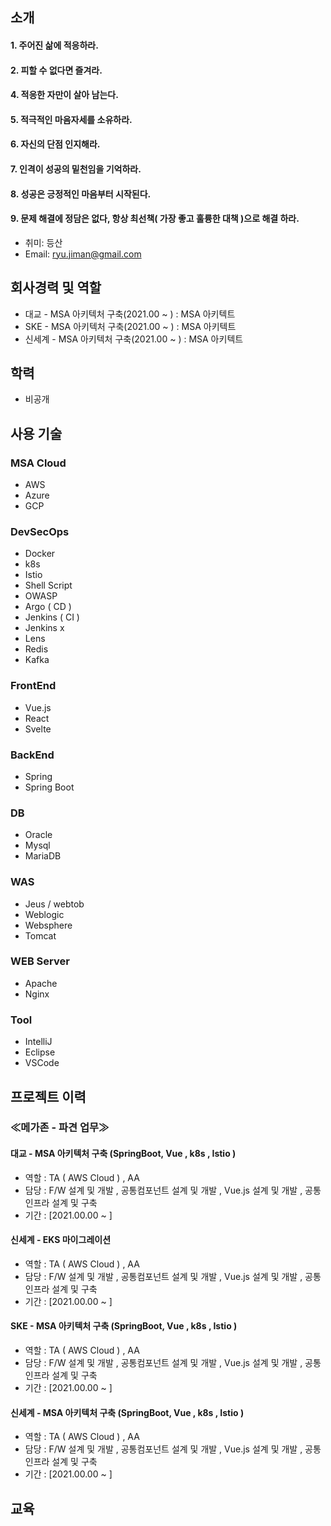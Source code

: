 
## 소개

#### 1. 주어진 삶에 적응하라.
#### 2. 피할 수 없다면 즐겨라.
#### 4. 적응한 자만이 살아 남는다.
#### 5. 적극적인 마음자세를 소유하라.
#### 6. 자신의 단점 인지해라.
#### 7. 인격이 성공의 밑천임을 기억하라.
#### 8. 성공은 긍정적인 마음부터 시작된다. 
#### 9. 문제 해결에 정담은 없다, 항상 최선책( 가장 좋고 훌륭한 대책 )으로 해결 하라.  

- 취미: 등산 
- Email: ryu.jiman@gmail.com

## 회사경력 및 역할

- 대교 - MSA 아키텍처 구축(2021.00 ~ ) : MSA 아키텍트 
- SKE - MSA 아키텍처 구축(2021.00 ~ ) : MSA 아키텍트 
- 신세계 - MSA 아키텍처 구축(2021.00 ~ ) : MSA 아키텍트 

## 학력
- 비공개 

## 사용 기술

### MSA Cloud  
- AWS 
- Azure
- GCP 

### DevSecOps
- Docker
- k8s 
- Istio
- Shell Script
- OWASP 
- Argo ( CD )
- Jenkins ( CI ) 
- Jenkins x
- Lens
- Redis 
- Kafka 

### FrontEnd
- Vue.js
- React
- Svelte

### BackEnd
- Spring
- Spring Boot

### DB
- Oracle
- Mysql
- MariaDB

### WAS
- Jeus / webtob 
- Weblogic 
- Websphere
- Tomcat 

### WEB Server
- Apache 
- Nginx 

### Tool
- IntelliJ
- Eclipse
- VSCode

## 프로젝트 이력
### ≪메가존 - 파견 업무≫

#### 대교 - MSA 아키텍처 구축 (SpringBoot, Vue , k8s , Istio )
- 역할 : TA ( AWS Cloud ) , AA
- 담당 : F/W 설계 및 개발 , 공통컴포넌트 설계 및 개발 , Vue.js 설계 및 개발 , 공통 인프라 설계 및 구축 
- 기간 : [2021.00.00 ~ ]

#### 신세계 - EKS 마이그레이션 
- 역할 : TA ( AWS Cloud ) , AA
- 담당 : F/W 설계 및 개발 , 공통컴포넌트 설계 및 개발 , Vue.js 설계 및 개발 , 공통 인프라 설계 및 구축 
- 기간 : [2021.00.00 ~ ]

#### SKE - MSA 아키텍처 구축 (SpringBoot, Vue , k8s , Istio )
- 역할 : TA ( AWS Cloud ) , AA
- 담당 : F/W 설계 및 개발 , 공통컴포넌트 설계 및 개발 , Vue.js 설계 및 개발 , 공통 인프라 설계 및 구축 
- 기간 : [2021.00.00 ~ ]

#### 신세계 - MSA 아키텍처 구축 (SpringBoot, Vue , k8s , Istio )
- 역할 : TA ( AWS Cloud ) , AA
- 담당 : F/W 설계 및 개발 , 공통컴포넌트 설계 및 개발 , Vue.js 설계 및 개발 , 공통 인프라 설계 및 구축 
- 기간 : [2021.00.00 ~ ]


## 교육
